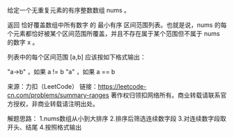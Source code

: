给定一个无重复元素的有序整数数组 nums 。

返回 恰好覆盖数组中所有数字 的 最小有序 区间范围列表。也就是说，nums 的每个元素都恰好被某个区间范围所覆盖，并且不存在属于某个范围但不属于 nums 的数字 x 。

列表中的每个区间范围 [a,b] 应该按如下格式输出：

"a->b" ，如果 a != b
"a" ，如果 a == b

来源：力扣（LeetCode）
链接：https://leetcode-cn.com/problems/summary-ranges
著作权归领扣网络所有。商业转载请联系官方授权，非商业转载请注明出处。

解题思路：
1.nums数组从小到大排序
2.排序后筛选连续数字段
3.对连续数字段取开头、结尾
4.按照格式输出
